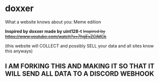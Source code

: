# doxxer
What a website knows about you: Meme edition

**Inspired by doxxer made by uint128-t**
~~Inspired by https://www.youtube.com/watch?v=7hgEyZGjMCk~~

(this website will COLLECT and possibly SELL your data and all sites know this anyways)

## **I AM FORKING THIS AND MAKING IT SO THAT IT WILL SEND ALL DATA TO A DISCORD WEBHOOK**
